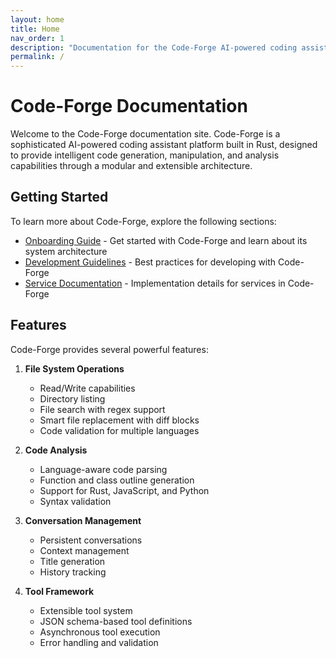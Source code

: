 ```yaml
---
layout: home
title: Home
nav_order: 1
description: "Documentation for the Code-Forge AI-powered coding assistant platform"
permalink: /
---
```


# Code-Forge Documentation

Welcome to the Code-Forge documentation site. Code-Forge is a sophisticated AI-powered coding assistant platform built in Rust, designed to provide intelligent code generation, manipulation, and analysis capabilities through a modular and extensible architecture.

## Getting Started

To learn more about Code-Forge, explore the following sections:

- [Onboarding Guide](onboarding.html) - Get started with Code-Forge and learn about its system architecture
- [Development Guidelines](guidelines.html) - Best practices for developing with Code-Forge
- [Service Documentation](service.html) - Implementation details for services in Code-Forge

## Features

Code-Forge provides several powerful features:

1. **File System Operations**
   - Read/Write capabilities
   - Directory listing
   - File search with regex support
   - Smart file replacement with diff blocks
   - Code validation for multiple languages

2. **Code Analysis**
   - Language-aware code parsing
   - Function and class outline generation
   - Support for Rust, JavaScript, and Python
   - Syntax validation

3. **Conversation Management**
   - Persistent conversations
   - Context management
   - Title generation
   - History tracking

4. **Tool Framework**
   - Extensible tool system
   - JSON schema-based tool definitions
   - Asynchronous tool execution
   - Error handling and validation